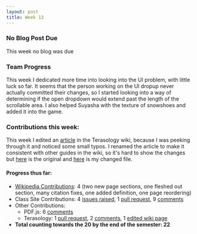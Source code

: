```yaml
---
layout: post
title: Week 13
---
```


### No Blog Post Due

This week no blog was due

### Team Progress

This week I dedicated more time into looking into the UI problem, with little luck so far. It seems that the person working on the UI dropup never actually committed their changes, so I started looking into a way of determining if the open dropdown would extend past the length of the scrollable area. I also helped Suyasha with the texture of snowshoes and added it into the game.

### Contributions this week:

This week I edited an [article](https://github.com/Terasology/TutorialAssetSystem/wiki/Add-New-Creature/dee8d612c6bfe9a601300e33f3ac84c3ba236a04) in the Terasology wiki, because I was peeking through it and noticed some small typos. I renamed the article to make it consistent with other guides in the wiki, so it's hard to show the changes but [here](https://github.com/Terasology/TutorialAssetSystem/wiki/_compare/af8408baca35617b7486136de7f2edd7e95a726a...dee8d612c6bfe9a601300e33f3ac84c3ba236a04#diff-f7b709bdab619e57605138e87e315536) is the original and [here](https://github.com/Terasology/TutorialAssetSystem/wiki/_compare/af8408baca35617b7486136de7f2edd7e95a726a...dee8d612c6bfe9a601300e33f3ac84c3ba236a04#diff-73bd28d67e2c5254e07ddbe3adcd41dd) is my changed file.

#### Progress thus far:
  - [Wikipedia Contributions](https://en.wikipedia.org/wiki/Special:Contributions/Dorasun): 4 (two new page sections, one fleshed out section, many citation fixes, one added definition, one page reordering)
  - Class Site Contributions: 4 [issues raised](https://github.com/joannakl/cs480_s18/issues/created_by/dorasun), 1 [pull request](https://github.com/pulls?utf8=%E2%9C%93&q=is%3Apr+author%3Adorasun+archived%3Afalse+repo%3Ajoannakl%2Fcs480_s18), 9 [comments](https://github.com/search?utf8=%E2%9C%93&q=commenter%3Adorasun+repo%3Ajoannakl%2Fcs480_s18&type=Issues)
  - Other Contributions: 
      - PDF.js: 6 [comments](https://github.com/search?utf8=%E2%9C%93&q=commenter%3Adorasun+repo%3Amozilla%2Fpdf.js&type=Issues)
      - Terasology: 1 [pull request](https://github.com/pulls?utf8=%E2%9C%93&q=is%3Apr+author%3Adorasun+archived%3Afalse+repo%3AMovingBlocks%2FTerasology), 2 [comments](https://github.com/search?utf8=%E2%9C%93&q=commenter%3Adorasun+repo%3AMovingBlocks%2FTerasology&type=Issues), 1 [edited wiki page](https://github.com/Terasology/TutorialAssetSystem/wiki/Add-New-Creature/_history)
  - **Total counting towards the 20 by the end of the semester: 22**
